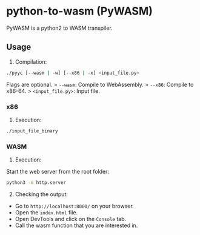 # python-to-wasm (PyWASM)

PyWASM is a python2 to WASM transpiler.

## Usage 


1. Compilation:
   
```bash
./pyyc [--wasm | -w] [--x86 | -x] <input_file.py>
```

Flags are optional.
    > `--wasm`: Compile to WebAssembly.
    > `--x86`: Compile to x86-64.
    > `<input_file.py>`: Input file.

### x86

1. Execution:
   
```bash
./input_file_binary
```

### WASM

1. Execution:

Start the web server from the root folder:

```bash
python3 -m http.server
```

2. Checking the output:

- Go to `http://localhost:8000/` on your browser.
- Open the `index.html` file.
- Open DevTools and click on the `Console` tab.
- Call the wasm function that you are interested in. 
  





